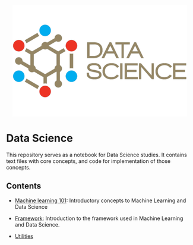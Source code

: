 <p align='center'>
    <img src='readme_assets/data_science.png' alt='Data Science' height=300/>
</p>

# Data Science

This repository serves as a notebook for Data Science studies. It contains text files with core concepts, and code for implementation of those concepts.

## Contents

- [Machine learning 101](/TEXT_FILES/machine_learning_101.md): Introductory concepts to Machine Learning and Data Science

- [Framework](/TEXT_FILES/framework.md): Introduction to the framework used in Machine Learning and Data Science.

- [Utilities](/TEXT_FILES/utilities.md)
